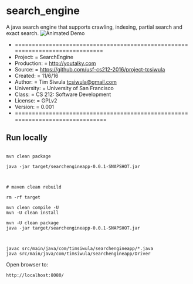 # search_engine
A java search engine that supports crawling, indexing, partial search and exact search.
![Animated Demo](search.gif)


 * =============================================================================
 * Project:     =        SearchEngine
 * Production:  =        http://youtalky.com
 * Source:      =        https://github.com/usf-cs212-2016/project-tcsiwula
 * Created:      =        11/6/16
 * Author:       =        Tim Siwula <tcsiwula@gmail.com>
 * University:   =        University of San Francisco
 * Class:        =        CS 212: Software Development
 * License:      =        GPLv2
 * Version:      =        0.001
 * ==============================================================================

## Run locally



```

mvn clean package

java -jar target/searchengineapp-0.0.1-SNAPSHOT.jar



# maven clean rebuild

rm -rf target

mvn clean compile -U
mvn -U clean install

mvn -U clean package
java -jar target/searchengineapp-0.0.1-SNAPSHOT.jar


```


```

javac src/main/java/com/timsiwula/searchengineapp/*.java
java src/main/java/com/timsiwula/searchengineapp/Driver

```


Open browser to:
```
http://localhost:8080/
```





